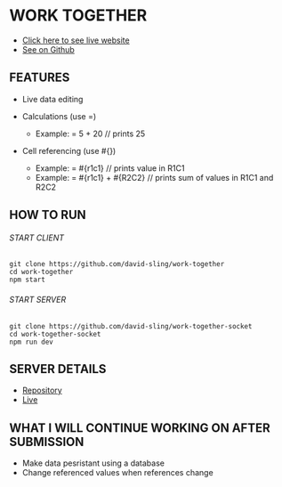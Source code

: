 # WORK TOGETHER

- [Click here to see live website](https://work-together.netlify.app)
- [See on Github](https://github.com/david-sling/work-together)

## FEATURES

- Live data editing
- Calculations (use =)
  - Example: = 5 + 20 // prints 25
- Cell referencing (use #{})

  - Example: = #{r1c1} // prints value in R1C1
  - Example: = #{r1c1} + #{R2C2} // prints sum of values in R1C1 and R2C2

## HOW TO RUN

###### START CLIENT

```
git clone https://github.com/david-sling/work-together
cd work-together
npm start
```

###### START SERVER

```
git clone https://github.com/david-sling/work-together-socket
cd work-together-socket
npm run dev
```

## SERVER DETAILS

- [Repository](https://github.com/david-sling/work-together-socket)
- [Live](https://work-together-socket.herokuapp.com/)

## WHAT I WILL CONTINUE WORKING ON AFTER SUBMISSION

- Make data pesristant using a database
- Change referenced values when references change
